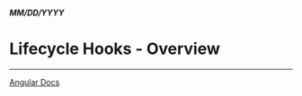 ##### MM/DD/YYYY
# Lifecycle Hooks - Overview


---

[Angular Docs](https://angular.io/guide/lifecycle-hooks)
